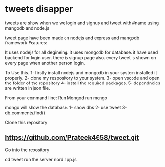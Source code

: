 # tweets disapper
tweets are show when we we login and signup and tweet with #name using mangodb and node.js


tweet page have been made on nodejs and express and mangodb framework
Features:

It uses nodejs for all degineing.
it uses mongodb for database.
it have used backend for login user.
there is signup page also.
every tweet is shown on every page when another person login.

To Use this.
1- firstly install nodejs and mongodb in your system installed it properly.
2- clone my respository to your system.
3- open vscode and open the folder of the repository
4- install the required packages.
5- dependncies are written in json file.


From your command line:
Run Mongod 
run mongo

mongo will show the database.
1- show dbs
2- use tweet
3- db.comments.find()

Clone this repository

## https://github.com/Prateek4658/tweet.git
Go into the repository

cd tweet
run the server nord app.js

